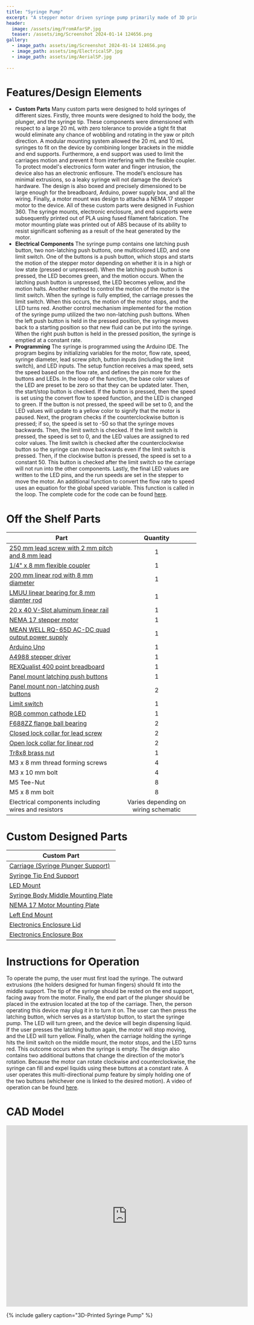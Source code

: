```yaml
---
title: "Syringe Pump"
excerpt: "A stepper motor driven syringe pump primarily made of 3D printed parts with a precise flow rate and compatiblity with syringes of volumes ranging from 20 to 10 mL."
header:
  image: /assets/img/FromAfarSP.jpg
  teaser: /assets/img/Screenshot 2024-01-14 124656.png
gallery:
  - image_path: assets/img/Screenshot 2024-01-14 124656.png
  - image_path: assets/img/ElectricalSP.jpg
  - image_path: assets/img/AerialSP.jpg
   
---
```


# Features/Design Elements

* **Custom Parts** Many custom parts were designed to hold syringes of different sizes. 
Firstly, three mounts were designed to hold the body, the plunger, and the syringe tip. These components were dimensioned with respect to a large 20 mL with zero tolerance to provide a tight fit that would eliminate any chance of wobbling and rotating in the yaw or pitch direction. A modular mounting system allowed the 20 mL and 10 mL syringes to fit on the device by combining longer brackets in the middle and end supports. Furthermore, a end support was used to limit the carriages motion and prevent it from interfering with the flexible coupler. To protect model's electronics form water and finger intrusion, the device also has an electronic enflosure. The model’s enclosure has minimal extrusions, so a leaky syringe will not damage the device’s hardware. The design is also boxed and precisely dimensioned to be large enough for the breadboard, Arduino, power supply box, and all the wiring. Finally, a motor mount was design to attacha a NEMA 17 stepper motor to the device. All of these custom parts were designed in Fushion 360. The syringe mounts, electronic enclosure, and end supports were subsequently printed out of PLA using fused filament fabrication. The motor mounting plate was printed out of ABS because of its ability to resist significant softening as a result of the heat generated by the motor. 
* **Electrical Components** The syringe pump contains one latching push button, two non-latching push buttons, one multicolored LED, and one limit switch. One of the buttons is a push button, which stops and starts the motion of the stepper motor depending on whether it is in a high or low state (pressed or unpressed). When the latching push button is pressed, the LED becomes green, and the motion occurs. When the latching push button is unpressed, the LED becomes yellow, and the motion halts. Another method to control the motion of the motor is the limit switch. When the syringe is fully emptied, the carriage presses the limit switch. When this occurs, the motion of the motor stops, and the LED turns red. Another control mechanism implemented for the motion of the syringe pump utilized the two non-latching push buttons. When the left push button is held in the pressed position, the syringe moves back to a starting position so that new fluid can be put into the syringe. When the right push button is held in the pressed position, the syringe is emptied at a constant rate. 
* **Programming** The syringe is programmed using the Arduino IDE. The program begins by initializing variables for the motor, flow rate, speed, syringe diameter, lead screw pitch, button inputs (including the limit switch), and LED inputs. The setup function receives a max speed, sets the speed based on the flow rate, and defines the pin more for the buttons and LEDs. In the loop of the function, the base color values of the LED are preset to be zero so that they can be updated later. Then, the start/stop button is checked. If  the button is pressed, then the speed is set using the convert flow to speed function, and the LED is changed to green. If the button is not pressed, the speed will be set to 0, and the LED values will update to a yellow color to signify that the motor is paused. Next, the program checks if the counterclockwise button is pressed; if so, the speed is set to -50 so that the syringe moves backwards. Then, the limit switch is checked. If the limit switch is pressed, the speed is set to 0, and the LED values are assigned to red color values. The limit switch is checked after the counterclockwise button so the syringe can move backwards even if the limit switch is pressed. Then, if the clockwise button is pressed, the speed is set to a constant 50. This button is checked after the limit switch so the carriage will not run into the other components. Lastly, the final LED values are written to the LED pins, and the run speeds are set in the stepper to move the motor. An additional function to convert the flow rate to speed uses an equation for the global speed variable. This function is called in the loop. The complete code for the code can be found [here](https://github.com/CharlesFrech/SyringePump/blob/master/main/main.ino).


# Off the Shelf Parts

|      Part                                                            |     Quantity            |
| ---------------------------------------------------------------------|:--------------------------:|
| [250 mm lead screw with 2 mm pitch and 8 mm lead](https://amzn.to/3infwI0)                      | 1 |
| [1/4" x 8 mm flexible coupler](https://openbuildspartstore.com/1-4-x-8mm-flexible-coupling/)                                         | 1                   |
| [200 mm linear rod with 8 mm diameter](https://www.amazon.com/dp/B07MPGWJMS/ref=cm_sw_em_r_mt_dp_X5AQS0ES7JH8JG83AAZ3)                                 | 1                   |  
| [LMUU linear bearing for 8 mm diamter rod](https://www.amazon.com/gp/product/B087WPGQ8T/ref=ppx_yo_dt_b_asin_image_o00_s00?ie=UTF8&psc=1)                             | 1                   | 
| [20 x 40 V-Slot aluminum linear rail](https://openbuildspartstore.com/v-slot-20x40-linear-rail/)                                  | 1                   | 
| [NEMA 17 stepper motor](https://www.amazon.com/gp/product/B07LF898KN/ref=ppx_yo_dt_b_search_asin_title?ie=UTF8&th=1)                                                | 1                   | 
| [MEAN WELL RQ-65D AC-DC quad output power supply](https://www.amazon.com/dp/B005T9HGLI/ref=cm_sw_em_r_mt_dp_A8CZ056TM52EJGZTGZGR?_encoding=UTF8&psc=1) | 1                 | 
| [Arduino Uno](https://www.amazon.com/dp/B007R9TUJE/ref=cm_sw_em_r_mt_dp_TY8JGK0CJD1JEJM4BNNJ)                                                          | 1                   | 
| [A4988 stepper driver](https://www.amazon.com/dp/B01FFGAKK8/ref=cm_sw_em_r_mt_dp_V0YKTYKDWMR8WHTKA53T?_encoding=UTF8&psc=1)                                                 | 1                   | 
| [REXQualist 400 point breadboard](https://www.amazon.com/dp/B082VYXDF1/ref=cm_sw_em_r_mt_dp_N6Q28CAGPAYCKCSJKDDC?_encoding=UTF8&psc=1)                                      | 1                   | 
| [Panel mount latching push buttons](https://amzn.to/3VxQ29h)                                    | 1                   | 
| [Panel mount non-latching push buttons](https://www.amazon.com/Non-Latching-Momentary-Non-Locking-Normally-oorbell/dp/B0B63PT9PB/ref=sr_1_3adgrpid=1331510951630385&dib=eyJ2IjoiMSJ9.LrB4lPX7ZtipmPMcUgqllMQjLafqyAYwHec6e_WH49-H3N4f4GCO6cAlj_O5UEgP8XDJW64eJnWlgiH6OH6Rz9IQxmqY-zIuQ2hYwyNc7u0-PdK3c4xwU38_j_ZPFE4a3ki6KGEwp3HCvmGGg1e_iA.WlLBeu58unGL-fJ_7WYOiImrYylo8l2mhe_YpN0LTEo&dib_tag=se&hvadid=83219689318242&hvbmt=bp&hvdev=c&hvlocphy=83973&hvnetw=o&hvqmt=p&hvtargid=kwd-83220462151988%3Aloc-190&hydadcr=7664_13467799&keywords=non+latching+push+button&qid=1705252826&sr=8-3)                                    | 2            | 
| [Limit switch](https://www.amazon.com/gp/product/B073TYWX86/ref=ppx_yo_dt_b_asin_image_o01_s00?ie=UTF8&psc=1)                                                         | 1                  | 
| [RGB common cathode LED](https://www.amazon.com/dp/B0194Y6MW2/ref=cm_sw_em_r_mt_dp_FW3CFQT7ZGFQ2R04N6G3?_encoding=UTF8&psc=1)                                               | 1                   | 
| [F688ZZ flange ball bearing](https://www.amazon.com/uxcell-Bearing-8x16x5mm-Shielded-Bearings/dp/B07RVHTY3V/ref=sr_1_4?crid=17UOU208N0O6F&dib=eyJ2IjoiMSJ9.HOTRTml3NQ0GPksGnan0AGR_ZrBvAsHZDZIoFXeNkJUnm-Y7qAfxgFtQRODDs4BHl3lyCcqZF6tDDubJQ_6YcuOlp6or0hGFGhEKgltzqkSTSrqXSLjCqh4yMK2-ASnS2JMq0S9UtflWCBr-DovT6A.FHSc0qN8xVYI7WmieDQ8KQicMlXriLO6b6dwLTyHBIA&dib_tag=se&keywords=f688zz%2Bflanged%2Bbearings&qid=1705259259&sprefix=f688zz%2Bflanged%2Bbearings%2Caps%2C78&sr=8-4&th=1)                                               | 2                   | 
| [Closed lock collar for lead screw](https://www.amazon.com/Befenybay-Collar-Shaft-Screw-Printer/dp/B07V41FRZS/ref=sr_1_7_sspa?adgrpid=1334808468938516&dib=eyJ2IjoiMSJ9.BGJaFDPaBWdW9TI9SqbWf_WtLOCunnxYj6tvXCLaQT62a6CAMWn0zdnSrJWk8Xg8SvCvqtA87HpjbQA5txjOd7T32sKzA2Fp2_DX0dBiK9DOiPCxlMhDKF6SoNI67epE-LNRK7AQraAwQ_hO2zZcsw.SP_wFTwcTRiAT3X_LD_eFoZMRUn1veldQxwBD3J61OA&dib_tag=se&hvadid=83425722910178&hvbmt=be&hvdev=c&hvlocphy=83973&hvnetw=o&hvqmt=e&hvtargid=kwd-83426418357563%3Aloc-190&hydadcr=951_1014987053&keywords=8mm%2Block%2Bcollar&qid=1705259520&s=industrial&sr=1-7-spons&sp_csd=d2lkZ2V0TmFtZT1zcF9tdGY&th=1)                                               | 2                   | 
| [Open lock collar for linear rod](https://www.amazon.com/10PCS-Shaft-Collar-Aluminum-Linear/dp/B0C46G8G1R/ref=sr_1_4?crid=1UHY2GPNTBI60&dib=eyJ2IjoiMSJ9.Z4VFK7TCNkQVh6ZSSoBEDDt7yQi93S6YVeA6kHIQea_7zQ7Ttgalkgt18mbeFgWAJdnhIjSctNspfIGbRoHQDfqUTvkUShsk2fWDLT8ww9f0m5QixwMSYwthMgkI-5DOqpEXEJgBaAmqAoVO0m1qfw.9o3Ft8QwFqLbCMHWCr7MB9d6XibN7guKKHFYlRWI4xY&dib_tag=se&keywords=8mm%2Block%2Bcollar%2Blinear%2Brod&qid=1705259641&s=industrial&sprefix=8mm%2Block%2Bcollar%2Blinear%2Bro%2Cindustrial%2C87&sr=1-4&th=1)    | 2                   | 
| [Tr8x8 brass nut](https://www.amazon.com/2-Pack-Thread-Starts-Printer-Machine/dp/B09F2WGTH7/ref=sr_1_62?asc_source=01HFY6QA7Q8N1TT2Z879WGSZ46&tag=snx79-20&th=1)                                                 | 1                   | 
| M3 x 8 mm thread forming screws                                                 | 4          | 
| M3 x 10 mm bolt                                               | 4                   | 
| M5 Tee-Nut                                             | 8                   | 
| M5 x 8 mm bolt                                                 | 8                | 
| Electrical components including wires and resistors                  | Varies depending on wiring schematic                 | 

# Custom Designed Parts

|      Custom Part                                                     |      
| ---------------------------------------------------------------------|
| [Carriage (Syringe Plunger Support)](https://a360.co/47Aw03m)        |
| [Syringe Tip End Support](https://a360.co/3tYjexW)                   | 
| [LED Mount](https://a360.co/48zgJBd)                                 | 
| [Syringe Body Middle Mounting Plate](https://a360.co/3tZfLz9)        |
| [NEMA 17 Motor Mounting Plate](https://a360.co/421cKeA)              | 
| [Left End Mount](https://a360.co/3vHa9tQ)                            | 
| [Electronics Enclosure Lid](https://a360.co/3U2tiRc)                 | 
| [Electronics Enclosure Box](https://a360.co/3vtpgqM)                 | 

# Instructions for Operation

To operate the pump, the user must first load the syringe. The outward extrusions (the holders 
designed for human fingers) should fit into the middle support. The tip of the syringe should be rested on the end support, facing away from the motor. Finally, the end part of the plunger should be placed in the  extrusion located at the top of the carriage. Then, the person operating this device may plug it in to turn it  on. The user can then press the latching button, which serves as a start/stop button, to start the syringe pump. The LED will turn green, and the device will begin dispensing liquid. If the user presses the latching button again, the motor will stop moving, and the LED will turn yellow. Finally, when the carriage holding the syringe hits the limit switch on the middle mount, the motor stops, and the LED turns red. This outcome occurs when the syringe is empty. The design also contains two additional buttons that change the direction of the motor’s rotation. Because the motor can rotate clockwise and counterclockwise, the syringe can fill and expel liquids using these buttons at a constant rate. A user operates this multi-directional pump feature by simply holding one of the two buttons (whichever one is linked to the desired motion). A video of operation can be found [here](https://drive.google.com/drive/folders/1s0FM1NEmiLGKT7h9kciig2gYD0h-9A-2?usp=sharing).

# CAD Model
<iframe src="https://vanderbilt643.autodesk360.com/shares/public/SH512d4QTec90decfa6e10515e96ce3f04fe?mode=embed" width="640" height="480" allowfullscreen="true" webkitallowfullscreen="true" mozallowfullscreen="true"  frameborder="0"></iframe>

{% include gallery caption="3D-Printed Syringe Pump" %}
